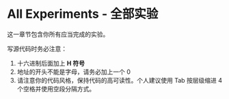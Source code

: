 # All Experiments - 全部实验

这一章节包含你所有应当完成的实验。

写源代码时务必注意：

1.  十六进制后面加上 **H 符号**
2.  地址的开头不能是字母，请务必加上一个 0
3.  请注意你的代码风格，保持代码的高可读性。个人建议使用 Tab 按层级缩进 4 个空格并使用空段分隔方式。
